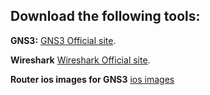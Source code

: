 ## Download the following tools:
**GNS3:**
[GNS3 Official site](https://www.gns3.com/software/download).

**Wireshark**
[Wireshark Official site](https://www.wireshark.org/download.html).

**Router ios images for GNS3**
[ios images](https://www.sysnettechsolutions.com/en/cisco-ios-download-for-gns3/)
